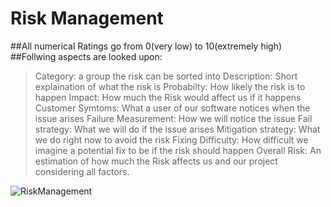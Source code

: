 # Risk Management

##All numerical Ratings go from 0(very low) to 10(extremely high) 
##Follwing aspects are looked upon:
>
>Category: a group the risk can be sorted into
>Description: Short explaination of what the risk is
>Probabilty: How likely the risk is to happen 
>Impact: How much the Risk would affect us if it happens
>Customer Symtoms: What a user of our software notices when the issue arises
>Failure Measurement: How we will notice the issue 
>Fail strategy: What we will do if the issue arises
>Mitigation strategy: What we do right now to avoid the risk
>Fixing Difficulty: How difficult we imagine a potential fix to be if the risk should happen
>Overall Risk: An estimation of how much the Risk affects us and our project considering all factors. 


![RiskManagement](https://github.com/SE-TINF22B6/Plapy/assets/57218126/47fa0f2d-a835-4da7-9747-9b57248971e7)
